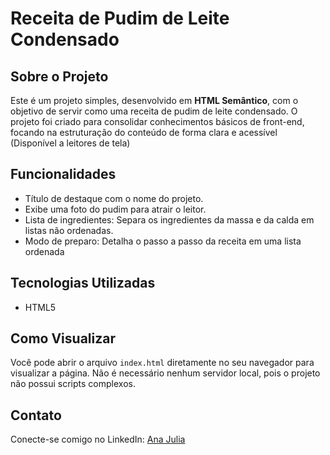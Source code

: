 # Receita de Pudim de Leite Condensado

## Sobre o Projeto
Este é um projeto simples, desenvolvido em **HTML Semântico**, com o objetivo de servir como uma receita de pudim de leite condensado. O projeto foi criado para consolidar conhecimentos básicos de front-end, focando na estruturação do conteúdo de forma clara e acessível (Disponível a leitores de tela)
## Funcionalidades
*   Título de destaque com o nome do projeto.
*   Exibe uma foto do pudim para atrair o leitor.
*   Lista de ingredientes: Separa os ingredientes da massa e da calda em listas não ordenadas.
*   Modo de preparo: Detalha o passo a passo da receita em uma lista ordenada

## Tecnologias Utilizadas
*   HTML5

## Como Visualizar
Você pode abrir o arquivo `index.html` diretamente no seu navegador para visualizar a página. Não é necessário nenhum servidor local, pois o projeto não possui scripts complexos.

## Contato
Conecte-se comigo no LinkedIn:
[Ana Julia](https://www.linkedin.com/in/ajtp)
